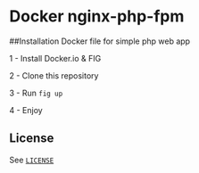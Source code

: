 # Docker nginx-php-fpm

##Installation
Docker file for simple php web app

1 - Install Docker.io & FIG

2 - Clone this repository

3 - Run ``fig up`` 

4 - Enjoy

## License
See [``LICENSE``](LICENSE)
